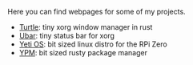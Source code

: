 Here you can find webpages for some of my projects.

  - [Turtle](/projects/turtle): tiny xorg window manager in rust
  - [Ubar](/projects/ubar): tiny status bar for xorg
  - [Yeti OS](/projects/yeti): bit sized linux distro for the RPi Zero
  - [YPM](/projects/ypm): bit sized rusty package manager
